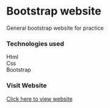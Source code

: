 # Bootstrap website
General bootstrap website for practice
### Technologies used 
Html <br />
Css <br />
Bootstrap <br />
### Visit Website
<a href="https://firstbyyash.netlify.app/">Click here to view website</a>
